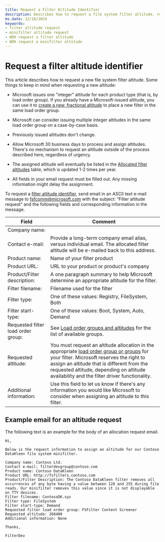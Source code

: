 ```yaml
---
title: Request a Filter Altitude Identifier
description: Describes how to request a file system filter altitude, report a fractional altitude, or update information associated with an identifier
ms.date: 12/18/2024
keywords:
- filter altitude request
- minifilter altitude request
- WDK request a filter altitude
- WDK request a minifilter altitude
---
```


# Request a filter altitude identifier

This article describes how to request a new file system filter altitude. Some things to keep in mind when requesting a new altitude:

* Microsoft issues one "integer" altitude for each product type (that is, by load order group). If you already have a Microsoft-issued altitude, you can use it to [create a new, fractional altitude](load-order-groups-and-altitudes-for-minifilter-drivers.md#create-an-altitude) to place a new filter in the same load order group.

* Microsoft can consider issuing multiple integer altitudes in the same load order group on a case-by-case basis.

* Previously issued altitudes don't change.

* Allow Microsoft 30 business days to process and assign altitudes. There's no mechanism to request an altitude outside of the process described here, regardless of urgency.

* The assigned altitude will eventually be listed in the [Allocated filter altitudes](allocated-altitudes.md) table, which is updated 1-2 times per year.

* All fields in your email request must be filled out. Any missing information might delay the assignment.

To request a [filter altitude identifier](load-order-groups-and-altitudes-for-minifilter-drivers.md), send email in an ASCII text e-mail message to [fsfcomm@microsoft.com](mailto:fsfcomm@microsoft.com?subject=Filter%20altitude%20request) with the subject: “Filter altitude request” and the following fields and corresponding information in the message.

| Field | Comment |
| ----- | ------- |
| Company name:    |  |
| Contact e-mail:  | Provide a long-term company email alias, versus individual email. The allocated filter altitude will be e-mailed back to this address. |
| Product name:    | Name of your filter product |
| Product URL:     | URL to your product or product's company |
| Product/Filter description: | A one paragraph summary to help Microsoft determine an appropriate altitude for the filter. |
| Filter filename: | Filename used for the filter |
| Filter type:     | One of these values: Registry, FileSystem, Both |
| Filter start-type: | One of these values: Boot, System, Auto, Demand |
| Requested filter load order group: | See [Load order groups and altitudes](load-order-groups-and-altitudes-for-minifilter-drivers.md) for the list of available groups. |
| Requested altitude: | You must request an altitude allocation in the appropriate [load order group or groups](load-order-groups-and-altitudes-for-minifilter-drivers.md) for your filter. Microsoft reserves the right to assign an altitude that is different from the requested altitude, depending on altitude availability and the filter driver functionality. |
| Additional information: | Use this field to let us know if there's any information you would like Microsoft to consider when assigning an altitude to this filter. |

## Example email for an altitude request

The following text is an example for the body of an allocation request email.

``` syntax
Hi,

Below is the request information to assign an altitude for our Contoso DataKleen file system minifilter.

Company name: Contoso Ltd.
Contact e-mail: filterdevgroup@contoso.com
Product name: Contoso DataKleen
Product URL: http://fsfilters.contoso.com
Product/Filter Description: The Contoso DataKleen filter removes all occurrences of any byte having a value between 128 and 255 during file reads. Our minifilter removes this value since it is not displayable on TTY devices.
Filter filename: ContosoDK.sys
Filter type: FileSystem
Filter start-type: Demand
Requested filter load order group: FSFilter Content Screener
Requested altitude: 268400
Additional information: None

Thanks,

FilterDev
```
